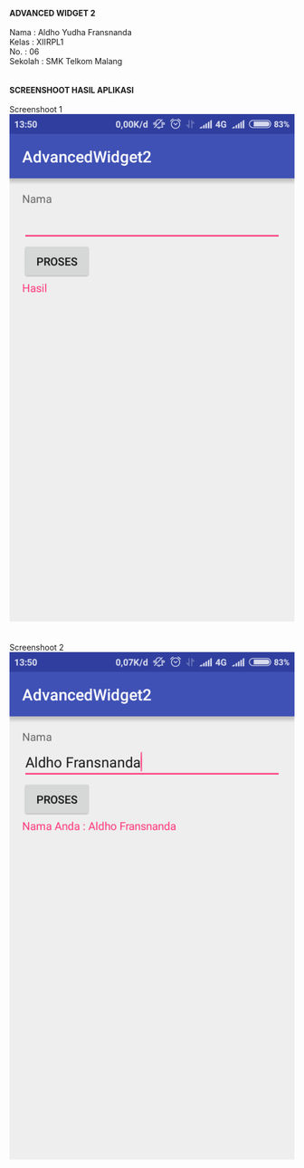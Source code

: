 <b>ADVANCED WIDGET 2</b>
<br>
<br>
Nama : Aldho Yudha Fransnanda<br>
Kelas : XIIRPL1<br>
No. : 06<br>
Sekolah : SMK Telkom Malang<br>
<br>
<br><b>SCREENSHOOT HASIL APLIKASI</b>
<br><br>Screenshoot 1<br>
![Gambar](https://raw.githubusercontent.com/Aldhofransnanda/AdvancedWidget2/master/AdvancedWidget2_1%23id.sch.smktelkom_mlg.learn.advancedwidget2.png)<br>
<br><br>Screenshoot 2<br>
![Gambar](https://raw.githubusercontent.com/Aldhofransnanda/AdvancedWidget2/master/AdvancedWidget2_2%23id.sch.smktelkom_mlg.learn.advancedwidget2.png)<br>
